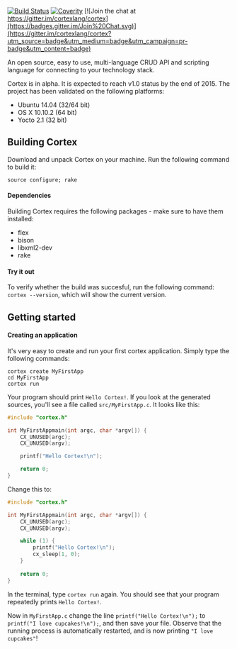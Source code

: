 [![Build Status](https://travis-ci.org/cortexlang/cortex.svg?branch=master)](https://travis-ci.org/Seldomberry/cortex) [![Coverity](https://scan.coverity.com/projects/3807/badge.svg)](https://scan.coverity.com/projects/3807) [![Join the chat at https://gitter.im/cortexlang/cortex](https://badges.gitter.im/Join%20Chat.svg)](https://gitter.im/cortexlang/cortex?utm_source=badge&utm_medium=badge&utm_campaign=pr-badge&utm_content=badge)

An open source, easy to use, multi-language CRUD API and scripting language for connecting to your technology stack.

Cortex is in alpha. It is expected to reach v1.0 status by the end of 2015. The project has been validated on the following platforms:
 * Ubuntu 14.04 (32/64 bit)
 * OS X 10.10.2 (64 bit)
 * Yocto 2.1 (32 bit)

## Building Cortex
Download and unpack Cortex on your machine. Run the following command to build it:
```
source configure; rake
```
#### Dependencies
Building Cortex requires the following packages - make sure to have them installed:
 * flex
 * bison
 * libxml2-dev
 * rake

#### Try it out
To verify whether the build was succesful, run the following command: `cortex --version`, which will show the current version.

## Getting started
#### Creating an application
It's very easy to create and run your first cortex application. Simply type the following commands:
```
cortex create MyFirstApp
cd MyFirstApp
cortex run
```
Your program should print `Hello Cortex!`. If you look at the generated sources, you'll see a file called `src/MyFirstApp.c`. It looks like this:
```c
#include "cortex.h"

int MyFirstAppmain(int argc, char *argv[]) {
    CX_UNUSED(argc);
    CX_UNUSED(argv);

    printf("Hello Cortex!\n");

    return 0;
}
```
Change this to:
```c
#include "cortex.h"

int MyFirstAppmain(int argc, char *argv[]) {
    CX_UNUSED(argc);
    CX_UNUSED(argv);

    while (1) {
        printf("Hello Cortex!\n");
        cx_sleep(1, 0);
    }
    
    return 0;
}
```
In the terminal, type `cortex run` again. You should see that your program repeatedly prints `Hello Cortex!`. 

Now in `MyFirstApp.c` change the line `printf("Hello Cortex!\n");` to `printf("I love cupcakes!\n");`, and then save your file. Observe that the running process is automatically restarted, and is now printing `"I love cupcakes"`!
